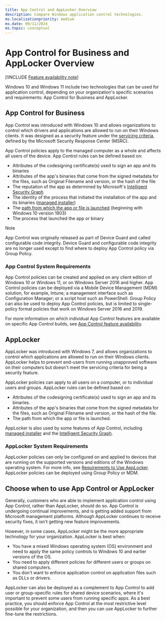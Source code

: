 ```yaml
---
title: App Control and AppLocker Overview
description: Compare Windows application control technologies.
ms.localizationpriority: medium
ms.date: 09/11/2024
ms.topic: conceptual
---
```


# App Control for Business and AppLocker Overview

[!INCLUDE [Feature availability note](includes/feature-availability-note.md)]

Windows 10 and Windows 11 include two technologies that can be used for application control, depending on your organization's specific scenarios and requirements: App Control for Business and AppLocker.

## App Control for Business

App Control was introduced with Windows 10 and allows organizations to control which drivers and applications are allowed to run on their Windows clients. It was designed as a security feature under the [servicing criteria](https://www.microsoft.com/msrc/windows-security-servicing-criteria), defined by the Microsoft Security Response Center (MSRC).

App Control policies apply to the managed computer as a whole and affects all users of the device. App Control rules can be defined based on:

- Attributes of the codesigning certificate(s) used to sign an app and its binaries
- Attributes of the app's binaries that come from the signed metadata for the files, such as Original Filename and version, or the hash of the file
- The reputation of the app as determined by Microsoft's [Intelligent Security Graph](design/use-appcontrol-with-intelligent-security-graph.md)
- The identity of the process that initiated the installation of the app and its binaries ([managed installer](design/configure-authorized-apps-deployed-with-a-managed-installer.md))
- The [path from which the app or file is launched](design/select-types-of-rules-to-create.md#more-information-about-filepath-rules) (beginning with Windows 10 version 1903)
- The process that launched the app or binary

> [!NOTE]
> App Control was originally released as part of Device Guard and called configurable code integrity. Device Guard and configurable code integrity are no longer used except to find where to deploy App Control policy via Group Policy.

### App Control System Requirements

App Control policies can be created and applied on any client edition of Windows 10 or Windows 11, or on Windows Server 2016 and higher. App Control policies can be deployed via a Mobile Device Management (MDM) solution, for example, Intune; a management interface such as Configuration Manager; or a script host such as PowerShell. Group Policy can also be used to deploy App Control policies, but is limited to single-policy format policies that work on Windows Server 2016 and 2019.

For more information on which individual App Control features are available on specific App Control builds, see [App Control feature availability](feature-availability.md).

## AppLocker

AppLocker was introduced with Windows 7, and allows organizations to control which applications are allowed to run on their Windows clients. AppLocker helps to prevent end-users from running unapproved software on their computers but doesn't meet the servicing criteria for being a security feature.

AppLocker policies can apply to all users on a computer, or to individual users and groups. AppLocker rules can be defined based on:

- Attributes of the codesigning certificate(s) used to sign an app and its binaries.
- Attributes of the app's binaries that come from the signed metadata for the files, such as Original Filename and version, or the hash of the file.
- The path from which the app or file is launched.

AppLocker is also used by some features of App Control, including [managed installer](design/configure-authorized-apps-deployed-with-a-managed-installer.md) and the [Intelligent Security Graph](design/use-appcontrol-with-intelligent-security-graph.md).

### AppLocker System Requirements

AppLocker policies can only be configured on and applied to devices that are running on the supported versions and editions of the Windows operating system. For more info, see [Requirements to Use AppLocker](applocker/requirements-to-use-applocker.md).
AppLocker policies can be deployed using Group Policy or MDM.

## Choose when to use App Control or AppLocker

Generally, customers who are able to implement application control using App Control, rather than AppLocker, should do so. App Control is undergoing continual improvements, and is getting added support from Microsoft management platforms. Although AppLocker continues to receive security fixes, it isn't getting new feature improvements.

However, in some cases, AppLocker might be the more appropriate technology for your organization. AppLocker is best when:

- You have a mixed Windows operating system (OS) environment and need to apply the same policy controls to Windows 10 and earlier versions of the OS.
- You need to apply different policies for different users or groups on shared computers.
- You don't want to enforce application control on application files such as DLLs or drivers.

AppLocker can also be deployed as a complement to App Control to add user or group-specific rules for shared device scenarios, where it's important to prevent some users from running specific apps. As a best practice, you should enforce App Control at the most restrictive level possible for your organization, and then you can use AppLocker to further fine-tune the restrictions.
